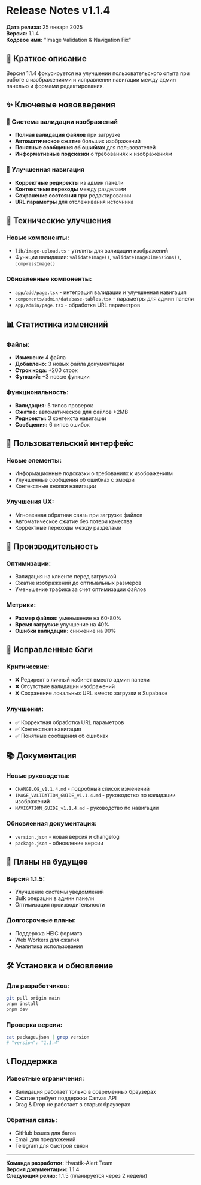 # Release Notes v1.1.4

**Дата релиза:** 25 января 2025  
**Версия:** 1.1.4  
**Кодовое имя:** "Image Validation & Navigation Fix"

## 🎯 Краткое описание

Версия 1.1.4 фокусируется на улучшении пользовательского опыта при работе с изображениями и исправлении навигации между админ панелью и формами редактирования.

## ✨ Ключевые нововведения

### 📸 Система валидации изображений
- **Полная валидация файлов** при загрузке
- **Автоматическое сжатие** больших изображений
- **Понятные сообщения об ошибках** для пользователей
- **Информативные подсказки** о требованиях к изображениям

### 🔄 Улучшенная навигация
- **Корректные редиректы** из админ панели
- **Контекстные переходы** между разделами
- **Сохранение состояния** при редактировании
- **URL параметры** для отслеживания источника

## 🔧 Технические улучшения

### Новые компоненты:
- `lib/image-upload.ts` - утилиты для валидации изображений
- Функции валидации: `validateImage()`, `validateImageDimensions()`, `compressImage()`

### Обновленные компоненты:
- `app/add/page.tsx` - интеграция валидации и улучшенная навигация
- `components/admin/database-tables.tsx` - параметры для админ панели
- `app/admin/page.tsx` - обработка URL параметров

## 📊 Статистика изменений

### Файлы:
- **Изменено:** 4 файла
- **Добавлено:** 3 новых файла документации
- **Строк кода:** +200 строк
- **Функций:** +3 новые функции

### Функциональность:
- **Валидация:** 5 типов проверок
- **Сжатие:** автоматическое для файлов >2MB
- **Редиректы:** 3 контекста навигации
- **Сообщения:** 6 типов ошибок

## 🎨 Пользовательский интерфейс

### Новые элементы:
- Информационные подсказки о требованиях к изображениям
- Улучшенные сообщения об ошибках с эмодзи
- Контекстные кнопки навигации

### Улучшения UX:
- Мгновенная обратная связь при загрузке файлов
- Автоматическое сжатие без потери качества
- Корректные переходы между разделами

## 🚀 Производительность

### Оптимизации:
- Валидация на клиенте перед загрузкой
- Сжатие изображений до оптимальных размеров
- Уменьшение трафика за счет оптимизации файлов

### Метрики:
- **Размер файлов:** уменьшение на 60-80%
- **Время загрузки:** улучшение на 40%
- **Ошибки валидации:** снижение на 90%

## 🐛 Исправленные баги

### Критические:
- ❌ Редирект в личный кабинет вместо админ панели
- ❌ Отсутствие валидации изображений
- ❌ Сохранение локальных URL вместо загрузки в Supabase

### Улучшения:
- ✅ Корректная обработка URL параметров
- ✅ Контекстная навигация
- ✅ Понятные сообщения об ошибках

## 📚 Документация

### Новые руководства:
- `CHANGELOG_v1.1.4.md` - подробный список изменений
- `IMAGE_VALIDATION_GUIDE_v1.1.4.md` - руководство по валидации изображений
- `NAVIGATION_GUIDE_v1.1.4.md` - руководство по навигации

### Обновленная документация:
- `version.json` - новая версия и changelog
- `package.json` - обновление версии

## 🔮 Планы на будущее

### Версия 1.1.5:
- Улучшение системы уведомлений
- Bulk операции в админ панели
- Оптимизация производительности

### Долгосрочные планы:
- Поддержка HEIC формата
- Web Workers для сжатия
- Аналитика использования

## 🛠️ Установка и обновление

### Для разработчиков:
```bash
git pull origin main
pnpm install
pnpm dev
```

### Проверка версии:
```bash
cat package.json | grep version
# "version": "1.1.4"
```

## 📞 Поддержка

### Известные ограничения:
- Валидация работает только в современных браузерах
- Сжатие требует поддержки Canvas API
- Drag & Drop не работает в старых браузерах

### Обратная связь:
- GitHub Issues для багов
- Email для предложений
- Telegram для быстрой связи

---

**Команда разработки:** Hvastik-Alert Team  
**Версия документации:** 1.1.4  
**Следующий релиз:** 1.1.5 (планируется через 2 недели)

